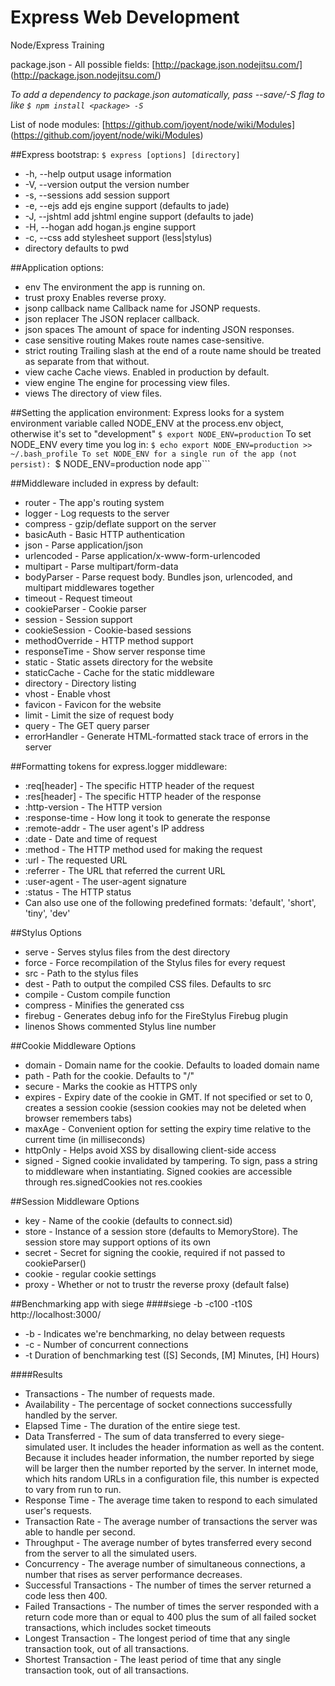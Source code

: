 Express Web Development
=======================

Node/Express Training

package.json - All possible fields: [http://package.json.nodejitsu.com/] (http://package.json.nodejitsu.com/)

*To add a dependency to package.json automatically, pass --save/-S flag to like ```$ npm install <package> -S```*

List of node modules: [https://github.com/joyent/node/wiki/Modules] (https://github.com/joyent/node/wiki/Modules)

##Express bootstrap: ```$ express [options] [directory]```
* -h, --help output usage information
* -V, --version output the version number
* -s, --sessions add session support
* -e, --ejs add ejs engine support (defaults to jade)
* -J, --jshtml add jshtml engine support (defaults to jade)
* -H, --hogan add hogan.js engine support
* -c, --css <engine> add stylesheet <engine> support (less|stylus)
* directory defaults to pwd

##Application options:
* env The environment the app is running on.
* trust proxy Enables reverse proxy.
* jsonp callback name Callback name for JSONP requests.
* json replacer The JSON replacer callback.
* json spaces The amount of space for indenting JSON responses.
* case sensitive routing Makes route names case-sensitive.
* strict routing Trailing slash at the end of a route name should be treated as separate from that without.
* view cache Cache views. Enabled in production by default.
* view engine The engine for processing view files.
* views The directory of view files.

##Setting the application environment:
Express looks for a system environment variable called NODE_ENV at the process.env object, otherwise it's set to "development"
```$ export NODE_ENV=production```
To set NODE_ENV every time you log in: ```$ echo export NODE_ENV=production >> ~/.bash_profile
To set NODE_ENV for a single run of the app (not persist): ```$ NODE_ENV=production node app```

##Middleware included in express by default:
* router - The app's routing system
* logger - Log requests to the server
* compress - gzip/deflate support on the server
* basicAuth - Basic HTTP authentication
* json - Parse application/json
* urlencoded - Parse application/x-www-form-urlencoded
* multipart - Parse multipart/form-data
* bodyParser - Parse request body. Bundles json, urlencoded, and multipart middlewares together
* timeout - Request timeout
* cookieParser - Cookie parser
* session - Session support
* cookieSession - Cookie-based sessions
* methodOverride - HTTP method support
* responseTime - Show server response time
* static - Static assets directory for the website
* staticCache - Cache for the static middleware
* directory - Directory listing
* vhost - Enable vhost
* favicon - Favicon for the website
* limit - Limit the size of request body
* query - The GET query parser
* errorHandler - Generate HTML-formatted stack trace of errors in the server

##Formatting tokens for express.logger middleware:
* :req[header] - The specific HTTP header of the request
* :res[header] - The specific HTTP header of the response
* :http-version - The HTTP version
* :response-time - How long it took to generate the response
* :remote-addr - The user agent's IP address
* :date - Date and time of request
* :method - The HTTP method used for making the request
* :url - The requested URL
* :referrer - The URL that referred the current URL
* :user-agent - The user-agent signature
* :status - The HTTP status
* Can also use one of the following predefined formats: 'default', 'short', 'tiny', 'dev'

##Stylus Options
* serve - Serves stylus files from the dest directory
* force - Force recompilation of the Stylus files for every request
* src - Path to the stylus files
* dest - Path to output the compiled CSS files. Defaults to src
* compile - Custom compile function
* compress - Minifies the generated css
* firebug - Generates debug info for the FireStylus Firebug plugin
* linenos Shows commented Stylus line number

##Cookie Middleware Options
* domain - Domain name for the cookie. Defaults to loaded domain name
* path - Path for the cookie. Defaults to "/"
* secure - Marks the cookie as HTTPS only
* expires - Expiry date of the cookie in GMT. If not specified or set to 0, creates a session cookie (session cookies may not be deleted when browser remembers tabs)
* maxAge - Convenient option for setting the expiry time relative to the current time (in milliseconds)
* httpOnly - Helps avoid XSS by disallowing client-side access
* signed - Signed cookie invalidated by tampering. To sign, pass a string to middleware when instantiating. Signed cookies are accessible through res.signedCookies not res.cookies

##Session Middleware Options
* key - Name of the cookie (defaults to connect.sid)
* store - Instance of a session store (defaults to MemoryStore). The session store may support options of its own
* secret - Secret for signing the cookie, required if not passed to cookieParser()
* cookie - regular cookie settings
* proxy - Whether or not to trustr the reverse proxy (default false)

##Benchmarking app with siege
####siege -b -c100 -t10S http://localhost:3000/
* -b - Indicates we're benchmarking, no delay between requests
* -c - Number of concurrent connections
* -t Duration of benchmarking test ([S] Seconds, [M] Minutes, [H] Hours)

####Results
* Transactions - The number of requests made.
* Availability - The percentage of socket connections successfully handled by the server.
* Elapsed Time - The duration of the entire siege test.
* Data Transferred - The sum of data transferred to every siege- simulated user. It includes the header information as well as the content. Because it includes header information, the number reported by siege will be larger then the number reported by the server. In internet mode, which hits random URLs in a configuration file, this number is expected to vary from run to run.
* Response Time - The average time taken to respond to each simulated user's requests.
* Transaction Rate - The average number of transactions the server was able to handle per second.
* Throughput  - The average number of bytes transferred every second from the server to all the simulated users.
* Concurrency - The average number of simultaneous connections, a number that rises as server performance decreases.
* Successful Transactions - The number of times the server returned a code less then 400.
* Failed Transactions - The number of times the server responded with a return code more than or equal to 400 plus the sum of all failed socket transactions, which includes socket timeouts
* Longest Transaction - The longest period of time that any single transaction took, out of all transactions.
* Shortest Transaction - The least period of time that any single transaction took, out of all transactions.

